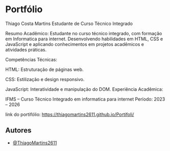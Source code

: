
# Portfólio

Thiago Costa Martins
Estudante de Curso Técnico Integrado

Resumo Acadêmico: Estudante no curso técnico integrado, com formação em Informatica para internet. Desenvolvendo habilidades em HTML, CSS e JavaScript e aplicando conhecimentos em projetos acadêmicos e atividades práticas.

Competências Técnicas:

HTML: Estruturação de páginas web.

CSS: Estilização e design responsivo.

JavaScript: Interatividade e manipulação do DOM.
Experiência Acadêmica:



IFMS – Curso Técnico Integrado em informatica para internet
Período: 2023 – 2026

link do portifólio: https://thiagomartins2611.github.io/Portifoli/

## Autores

- [@ThiagoMartins2611](https://github.com/ThiagoMartins2611)

